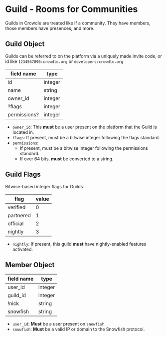 # Guild - Rooms for Communities

Guilds in Crowdle are treated like if a community. They have members, those members have presences, and more.

## Guild Object

Guilds can be referred to on the platform via a uniquely made invite code, or id
like `1234567890:crowdle.org` or `developers:crowdle.org`.


| field name    | type     |
| ------------- | -------- |
| id            | integer  |
| name          | string   |
| owner_id      | integer  |
| ?flags        | integer  |
| permissions?  | integer  |


* `owner_id`: This **must** be a user present on the platform that the Guild is located in.
* `flags`: If present, must be a bitwise integer following the flags standard.
* `permissions`:
    - If present, must be a bitwise integer following the permissions standard.
    - If over 64 bits, **must** be converted to a string.

## Guild Flags

Bitwise-based integer flags for Guilds.

| flag      | value |
| --------- | ----- |
| verified  | 0     |
| partnered | 1     |
| official  | 2     |
| nightly   | 3     |

* `nightly`: If present, this guild **must** have nightly-enabled features activated.

## Member Object

| field name | type     |
| ---------- | -------- |
| user_id    | integer  |
| guild_id   | integer  |
| !nick      | string   |
| snowfish   | string   |

* `user_id`: **Must** be a user present on `snowfish`.
* `snowfish`: **Must** be a valid IP or domain to the Snowfish protocol.
